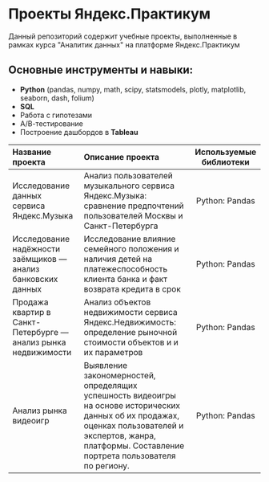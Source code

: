 # Проекты Яндекс.Практикум
Данный репозиторий содержит учебные проекты, выполненные в рамках курса "Аналитик данных" на платформе Яндекс.Практикум
## Основные инструменты и навыки:
- **Python** (pandas, numpy, math, scipy, statsmodels, plotly, matplotlib, seaborn, dash, folium)
- **SQL**
- Работа с гипотезами 
- А/В-тестирование
- Построение дашбордов в **Tableau**


| Название проекта | Описание проекта | Используемые библиотеки |
|:-----------------|:-----------------|:-----------------------:|
| Исследование данных сервиса Яндекс.Музыка | Анализ пользователей музыкального сервиса Яндекс.Музыка: сравнение предпочтений пользователей Москвы и Санкт-Петербурга | Python: Pandas |
| Исследование надёжности заёмщиков — анализ банковских данных | Исследование влияние семейного положения и наличия детей на платежеспособность клиента банка и факт возврата кредита в срок | Python: Pandas |
| Продажа квартир в Санкт-Петербурге — анализ рынка недвижимости | Анализ объектов недвижимости сервиса Яндекс.Недвижимость: определение рыночной стоимости объектов и и их параметров | Python: Pandas |
| Анализ рынка видеоигр | Выявление закономерностей, определящих успешность видеоигры на основе исторических данных об их продажах, оценках пользователей и экспертов, жанра, платформы. Составление портрета пользователя по региону. | Python: Pandas |
